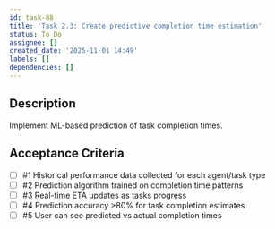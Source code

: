 ```yaml
---
id: task-88
title: 'Task 2.3: Create predictive completion time estimation'
status: To Do
assignee: []
created_date: '2025-11-01 14:49'
labels: []
dependencies: []
---
```


## Description

<!-- SECTION:DESCRIPTION:BEGIN -->
Implement ML-based prediction of task completion times.
<!-- SECTION:DESCRIPTION:END -->

## Acceptance Criteria
<!-- AC:BEGIN -->
- [ ] #1 Historical performance data collected for each agent/task type
- [ ] #2 Prediction algorithm trained on completion time patterns
- [ ] #3 Real-time ETA updates as tasks progress
- [ ] #4 Prediction accuracy >80% for task completion estimates
- [ ] #5 User can see predicted vs actual completion times
<!-- AC:END -->

